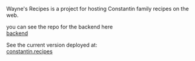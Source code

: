 Wayne's Recipes is a project for hosting Constantin family recipes on the web.

you can see the repo for the backend here \
[backend](https://github.com/mitchelconstantin/wayne-recipes-backend)

See the current version deployed at: \
[constantin.recipes](https://www.constantin.recipes/all)
